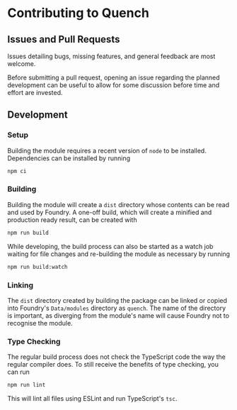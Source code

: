 # Contributing to Quench

## Issues and Pull Requests

Issues detailing bugs, missing features, and general feedback are most welcome.

Before submitting a pull request, opening an issue regarding the planned development can be useful to allow for some discussion before time and effort are invested.

## Development

### Setup

Building the module requires a recent version of `node` to be installed.
Dependencies can be installed by running

```bash
npm ci
```

### Building

Building the module will create a `dist` directory whose contents can be read and used by Foundry.
A one-off build, which will create a minified and production ready result, can be created with

```bash
npm run build
```

While developing, the build process can also be started as a watch job waiting for file changes and re-building the module as necessary by running

```bash
npm run build:watch
```

### Linking

The `dist` directory created by building the package can be linked or copied into Foundry's `Data/modules` directory as `quench`.
The name of the directory is important, as diverging from the module's name will cause Foundry not to recognise the module.

### Type Checking

The regular build process does not check the TypeScript code the way the regular compiler does.
To still receive the benefits of type checking, you can run

```bash
npm run lint
```

This will lint all files using ESLint and run TypeScript's `tsc`.
